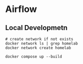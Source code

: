 # Airflow


## Local Developmetn
```
# create network if not exists
docker network ls | grep homelab
docker network create homelab

docker compose up --build
```